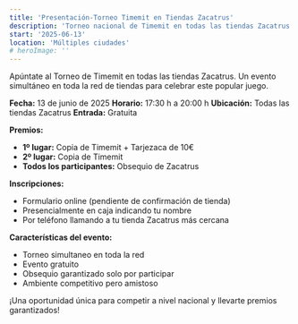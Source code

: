 ```yaml
---
title: 'Presentación-Torneo Timemit en Tiendas Zacatrus'
description: 'Torneo nacional de Timemit en todas las tiendas Zacatrus con premios y obsequios para participantes.'
start: '2025-06-13'
location: 'Múltiples ciudades'
# heroImage: ''
---
```


Apúntate al Torneo de Timemit en todas las tiendas Zacatrus. Un evento simultáneo en toda la red de tiendas para celebrar este popular juego.

**Fecha:** 13 de junio de 2025
**Horario:** 17:30 h a 20:00 h
**Ubicación:** Todas las tiendas Zacatrus
**Entrada:** Gratuita

**Premios:**
- **1º lugar:** Copia de Timemit + Tarjezaca de 10€
- **2º lugar:** Copia de Timemit
- **Todos los participantes:** Obsequio de Zacatrus

**Inscripciones:**
- Formulario online (pendiente de confirmación de tienda)
- Presencialmente en caja indicando tu nombre
- Por teléfono llamando a tu tienda Zacatrus más cercana

**Características del evento:**
- Torneo simultaneo en toda la red
- Evento gratuito
- Obsequio garantizado solo por participar
- Ambiente competitivo pero amistoso

¡Una oportunidad única para competir a nivel nacional y llevarte premios garantizados!
